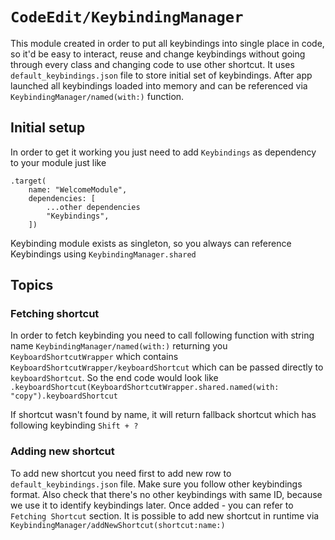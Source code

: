# ``CodeEdit/KeybindingManager``

This module created in order to put all keybindings into single place in code, so it'd be easy to interact, reuse and change keybindings without going through every class and changing code to use other shortcut. It uses `default_keybindings.json` file to store initial set of keybindings. After app launched all keybindings loaded into memory and can be referenced via ``KeybindingManager/named(with:)`` function.

## Initial setup

In order to get it working you just need to add `Keybindings` as dependency to your module just like
```
.target(
    name: "WelcomeModule",
    dependencies: [
        ...other dependencies
        "Keybindings",
    ])
```

Keybinding module exists as singleton, so you always can reference Keybindings using `KeybindingManager.shared`

## Topics


### Fetching shortcut

In order to fetch keybinding you need to call following function with string name ``KeybindingManager/named(with:)`` returning you ``KeyboardShortcutWrapper`` which contains ``KeyboardShortcutWrapper/keyboardShortcut`` which can be passed directly to  ``keyboardShortcut``. So the end code would look like `.keyboardShortcut(KeyboardShortcutWrapper.shared.named(with: "copy").keyboardShortcut`

If shortcut wasn't found by name, it will return fallback shortcut which has following keybinding `Shift + ?`

### Adding new shortcut

To add new shortcut you need first to add new row to `default_keybindings.json` file. Make sure you follow other keybindings format. Also check that there's no other keybindings with same ID,
because we use it to identify keybindings later. Once added - you can refer to `Fetching Shortcut` section. It is possible to add new shortcut in runtime via ``KeybindingManager/addNewShortcut(shortcut:name:)``

